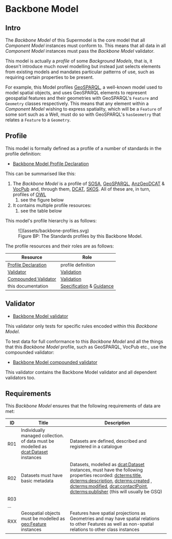 # Backbone Model

## Intro

The _Backbone Model_ of this Supermodel is the core model that all _Component Model_ instances must conform to. This means that all data in all _Component Model_ instances must pass the _Backbone Model_ validator.

This model is actually a _profile_ of some _Background Models_, that is, it doesn't introduce much novel modelling but instead just selects elements from existing models and mandates particular patterns of use, such as requiring certain properties to be present. 

For example, this Model profiles [GeoSPARQL](background.md#geosparql), a well-known model used to model spatial objects, and uses GeoSPARQL elements to represent geospatial features and their geometries with GeoSPARQL's `Feature` and `Geometry` classes respectively. This means that any element within a _Component Model_ wishing to express spatiality, which will be a `Feature` of some sort such as a Well, must do so with GeoSPARQL's `hasGeometry` that relates a `Feature` to a `Geometry`.

## Profile

This model is formally defined as a profile of a number of standards in the profile definition:

* [Backbone Model Profile Declaration](https://github.com/nicholascar/gsq-supermodel/blob/main/rdf/backbone/profile.ttl)

This can be summarised like this: 

1. The _Backbone Model_ is a profile of [SOSA](background.md#sosa), [GeoSPARQL](background.md#geosparql), [AnzGeoDCAT](background.md#anzgeodcat) & [VocPub](background.md#vocpub) and, through them, [DCAT](background.md#dcat), [SKOS](background.md#skos). All of these are, in turn, profiles of [OWL](background.md#owl)
    1. see the figure below
2. It contains multiple profile resources:
    1. see the table below

This model's profile hierarchy is as follows:

<figure markdown>
  ![](assets/backbone-profiles.svg)  
  <figcaption>Figure BP: The Standards profiles by this Backbone Model.</figcaption>
</figure>

The profile resources and their roles are as follows:

**Resource** | **Role**
--- | ---
[Profile Declaration](https://github.com/nicholascar/gsq-supermodel/blob/main/rdf/backbone/profile.ttl) | profile definition
[Validator](https://github.com/nicholascar/gsq-supermodel/blob/main/rdf/backbone/validator.ttl) | [Validation](https://www.w3.org/TR/dx-prof/#Role:validation)
[Compounded Validator](https://github.com/nicholascar/gsq-supermodel/blob/main/rdf/backbone/validator-compounded.ttl) | [Validation](https://www.w3.org/TR/dx-prof/#Role:validation)
this documentation | [Specification](https://www.w3.org/TR/dx-prof/#Role:guidance) & [Guidance](https://www.w3.org/TR/dx-prof/#Role:guidance)


## Validator

* [Backbone Model validator](https://github.com/nicholascar/gsq-supermodel/blob/main/rdf/backbone/validator.ttl)

This validator only tests for specific rules encoded within this _Backbone Model_. 

To test data for full conformance to this _Backbone Model_ and all the things that this _Backbone Model_ profile, such as GeoSPARQL, VocPub etc., use the compounded validator:

* [Backbone Model compounded validator](https://github.com/nicholascar/gsq-supermodel/blob/main/rdf/backbone/validator-compounded.ttl)

This validator contains the Backbone Model validator and all dependent validators too.

## Requirements

This _Backbone Model_ ensures that the following requirements of data are met:

**ID** | **Title** | **Description**
--- | --- | --- 
R01 | Individually managed collection. of data must be modelled as [dcat:Dataset](https://www.w3.org/TR/vocab-dcat/#Class:Dataset) instances | Datasets are defined, described and registered in a catalogue
R02 | Datasets must have basic metadata | Datasets, modelled as [dcat:Dataset](https://www.w3.org/TR/vocab-dcat/#Class:Dataset) instances, must have the following properties recorded: [dcterms:title](https://www.w3.org/TR/vocab-dcat/#Property:resource_title), [dcterms:description](https://www.w3.org/TR/vocab-dcat/#Property:resource_description), [dcterms:created](http://purl.org/dc/terms/created) , [dcterms:modified](http://purl.org/dc/terms/modified), [dcat:contactPoint](https://www.w3.org/TR/vocab-dcat/#Property:resource_contact_point), [dcterms:publisher](https://www.w3.org/TR/vocab-dcat/#Property:resource_publisher) (this will usually be GSQ) 
R03 | |
... | | 
RXX | Geospatial objects must be modelled as [geo:Feature](https://opengeospatial.github.io/ogc-geosparql/geosparql11/spec.html#_class_geofeature) instances | Features have spatial projections as Geometries and may have spatial relations to other Features as well as non-spatial relations to other class instances